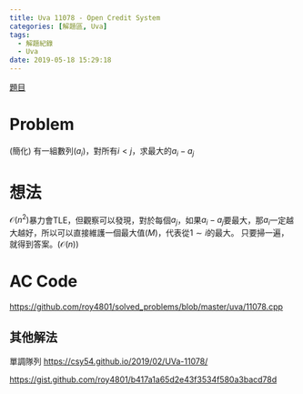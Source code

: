 ```yaml
---
title: Uva 11078 - Open Credit System
categories: [解題區, Uva]
tags:
  - 解題紀錄
  - Uva
date: 2019-05-18 15:29:18
---
```


[題目](https://uva.onlinejudge.org/index.php?option=com_onlinejudge&Itemid=8&page=show_problem&category=0&problem=2019&mosmsg=Submission+received+with+ID+23355296)

# Problem

(簡化)
有一組數列($a_i$)，對所有$i<j$，求最大的$a_i - a_j$

# 想法

$\mathcal{O}(n^2)$暴力會TLE，但觀察可以發現，對於每個$a_j$，如果$a_i - a_j$要最大，那$a_i$一定越大越好，所以可以直接維護一個最大值($M$)，代表從$1 \sim i$的最大。
只要掃一遍，就得到答案。($\mathcal{O}(n)$)

# AC Code

https://github.com/roy4801/solved_problems/blob/master/uva/11078.cpp

## 其他解法

單調隊列
https://csy54.github.io/2019/02/UVa-11078/

https://gist.github.com/roy4801/b417a1a65d2e43f3534f580a3bacd78d